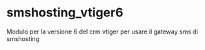 smshosting_vtiger6
==================

Modulo per la versione 6 del crm vtiger per usare il gateway sms  di smshosting
